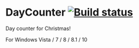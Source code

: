 # DayCounter	[![Build status](https://ci.appveyor.com/api/projects/status/orsxoqobu41n6lao?svg=true)](https://ci.appveyor.com/project/Radon222/daycounter)

Day counter for Christmas! 

For Windows Vista / 7 / 8 / 8.1 / 10
